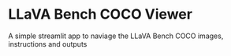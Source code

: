 # LLaVA Bench COCO Viewer
A simple streamlit app to naviage the LLaVA Bench COCO images, instructions and outputs